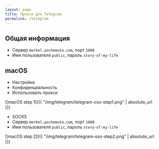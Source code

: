 ```yaml
---
layout: page
title: Прокси для Telegram
permalink: /telegram
---
```


Общая информация
----------------
- Сервер `merkel.pochemuto.com`, порт `1080`
- Имя пользователя `public`, пароль `story-of-my-life`

macOS
------------------

- Настройки
- Конфиденциальность
- Использовать прокси

![macOS step 1]({{ "/img/telegram/telegram-osx-step1.png" | absolute_url }})

- SOCK5
- Сервер `merkel.pochemuto.com`, порт `1080`
- Имя пользователя `public`, пароль `story-of-my-life`

![macOS step 2]({{ "/img/telegram/telegram-osx-step2.png" | absolute_url }})
